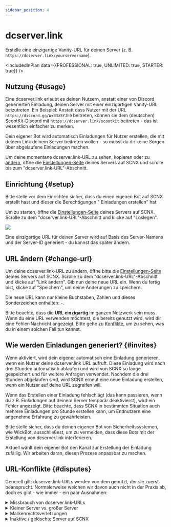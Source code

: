 ```yaml
---
sidebar_position: 4
---
```


# dcserver.link

Erstelle eine einzigartige Vanity-URL für deinen Server (z. B. `https://dcserver.link/yourservername`).

<IncludedInPlan data={{PROFESSIONAL: true, UNLIMITED: true, STARTER: true}} />

## Nutzung {#usage}

Eine dcserver.link erlaubt es deinen Nutzern, anstatt einer von Discord generierten Einladung, deinen Server mit einer
einzigartigen Vanity-URL beizutreten. Ein Beispiel: Anstatt dass Nutzer mit der URL `https://discord.gg/WxB3z5YJh9`
beitreten,
können sie dem (deutschen) ScootKit-Discord mit `https://dcserver.link/scootkit` beitreten - das ist wesentlich
einfacher zu merken.

Dein eigener Bot wird automatisch Einladungen für Nutzer erstellen, die mit deinem Link deinem Server
beitreten wollen - so musst du dir keine Sorgen über abgelaufene Einladungen machen.

Um deine momentane dcserver.link-URL zu sehen, kopieren oder zu [ändern](#change-url), öffne
die [Einstellungen-Seite](https://scnx.app/de/glink?page=settings) deines Servers auf SCNX und scrolle bis zum 
"dcserver.link-URL"-Abschnitt.

## Einrichtung {#setup}

Bitte stelle vor dem Einrichten sicher, dass du einen eigenen Bot auf SCNX erstellt hast und dieser die Berechtigungen "
Einladungen erstellen" hat.

Um zu starten, öffne die [Einstellungen-Seite](https://scnx.app/de/glink?page=settings) deines Servers auf SCNX. Scrolle
zu dem "dcserver.link-URL"-Abschnitt und klicke auf "Loslegen".

![](@site/docs/assets/scnx/guilds/dcserver-link/enable.png)

Eine einzigartige URL für deinen Server wird auf Basis des Server-Namens und der Server-ID generiert - du kannst das
später ändern.

## URL ändern {#change-url}

Um deine dcserver.link-URL zu ändern, öffne bitte die [Einstellungen-Seite](https://scnx.app/de/glink?page=settings)
deines Servers auf SCNX. Scrolle zu dem "dcserver.link-URL"-Abschnitt und klicke auf "Link ändern". Gib nun deine neue
URL ein. Wenn du fertig bist, klicke auf "Speichern", um deine Änderungen zu speichern.

Die neue URL kann nur kleine Buchstaben, Zahlen und dieses Sonderzeichen enthalten: `-`.

Bitte beachte, dass die **URL einzigartig** im ganzen Netzwerk sein muss. Wenn du eine URL verwenden möchtest, die
bereits genutzt wird, wird dir eine Fehler-Nachricht angezeigt. Bitte gehe zu [Konflikte](#disputes), um zu sehen, was
du in einem solchen Fall tun kannst.

## Wie werden Einladungen generiert? {#invites}

Wenn aktiviert, wird dein eigener automatisch eine Einladung generieren, wenn ein Nutzer deine dcserver.link URL
aufruft. Diese Einladung wird nach drei Stunden automatisch ablaufen und wird von SCNX so lange gespeichert und für
weitere Anfragen verwendet. Nachdem die drei Stunden abgelaufen sind, wird SCNX erneut eine neue Einladung erstellen,
wenn ein Nutzer auf deine URL zugreifen will.

Wenn das Erstellen einer Einladung fehlschlägt (das kann passieren, wenn du z.B. Einladungen auf deinem Server temporär
deaktivierst), wird ein Fehler angezeigt. Bitte beachte, dass SCNX in bestimmten Situation auch mehrere Einladungen pro
Stunde erstellen kann, um Endnutzern eine angenehme Erfahrung zu gewährleisten.

Bitte stelle sicher, dass du deinen eigenen Bot von Sicherheitssystemen, wie WickBot, ausschließest, um zu
vermeiden, dass diese Bots mit der Erstellung von dcserver.link interferieren.

Aktuell wählt dein eigener Bot den Kanal zur Erstellung der Einladung zufällig. Wir arbeiten daran, diesen Prozess anpassbar
zu
machen.

## URL-Konflikte {#disputes}

Generell gilt: dcserver.link-URLs werden von dem genutzt, der sie zuerst beansprucht. Normalerweise weichen wir davon
auch nicht in der Praxis ab, doch es gibt - wie immer - ein paar Ausnahmen:

<details>
    <summary>Missbrauch von dcserver.link-URLs</summary>

    Wenn du denkst, dass eine dcserver.link-URL zum Betrügen genutzt wird oder anderweitig Discords Community-Richtlinien bricht,
    melde es bitte unserem Team (<a href="mailto:abuse@scnx.xyz">abuse@scnx.xyz</a>) und wir werden nötige Aktionen veranlassen.
    Die URL kann danach nicht mehr genutzt werden.

</details>
<details>
    <summary>Kleiner Server vs. großer Server</summary>

    Dieses Szenario tritt ein, wenn ein großer Server (&gt;10.000 Mitglieder ohne Bots und aktiv) mit dem gleichem Namen eine
    dcserver.link-URL will, welche momentan von einem kleinem Server (&lt;1.000 Mitglieder) verwendet wird. In solch einem Fall wird unser Team
    die Anfrage auf einer Fall-für-Fall-Basis prüfen und sich eventuell für eine Übertragung der dcserver.link-URL entscheiden. Um solch eine Anfrage zu stellen, 
     <a
    href="https://scnx.app/help">kontaktiere unser Team</a>.

</details>
<details>
    <summary>Markenrechtsverletzungen</summary>

    Wenn eine dcserver.link-URL dein Markenrecht verletzt, kontaktiere bitte unser rechtliches Team (<a
    href="mailto:legal@scootkit.net">legal@scootkit.net</a>) mit einer rechtlichen Anfrage zum Entfernen. Wenn die Anfrage angenommen
    (und der Inhalt entfernt) wurde,
    kannst du eventuell selbst die dcserver.link-URL durch Antwort auf die Bestätigungs-E-Mail (optional) beanspruchen.

</details>
<details>
    <summary>Inaktive / gelöschte Server auf SCNX</summary>

    Wenn ein Server von SCNX <a href="/de/docs/scnx/guilds/faq#deletion">gelöscht wird</a>, wird die dcserver.link-URL permanent gelöscht. Das passiert nicht,
    wenn ein Server auf SCNX deaktiviert / geflagged ist - in diesen Fällen wird die URL einfach nur unnutzbar, bleibt aber
    trotzdem beansprucht. Abgelaufene Starter-Pläne haben keinen Einfluss auf die Nutzbarkeit von dcserver.link-URLs.

</details>